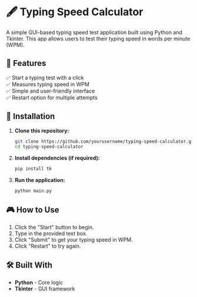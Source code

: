 # 🖋️ Typing Speed Calculator  

A simple GUI-based typing speed test application built using Python and Tkinter. This app allows users to test their typing speed in words per minute (WPM).  

## 📌 Features  

✅ Start a typing test with a click  
✅ Measures typing speed in WPM  
✅ Simple and user-friendly interface  
✅ Restart option for multiple attempts  

## 🚀 Installation  

1. **Clone this repository:**  
   ```sh
   git clone https://github.com/yourusername/typing-speed-calculator.git  
   cd typing-speed-calculator  
   ```  
2. **Install dependencies (if required):**  
   ```sh
   pip install tk  
   ```  
3. **Run the application:**  
   ```sh
   python main.py  
   ```  

## 🎮 How to Use  

1. Click the "Start" button to begin.  
2. Type in the provided text box.  
3. Click "Submit" to get your typing speed in WPM.  
4. Click "Restart" to try again.  

## 🛠️ Built With  

- **Python** - Core logic  
- **Tkinter** - GUI framework  
 
